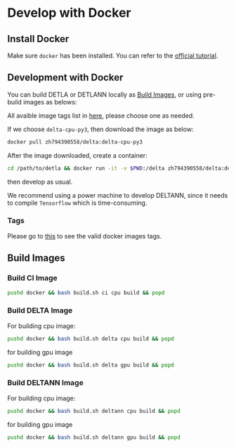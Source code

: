# Develop with Docker

## Install Docker

Make sure `docker` has been installed. You can refer to the [official tutorial](https://docs.docker.com/install/).

## Development with Docker

You can build DETLA or DETLANN locally as [Build Images](#build-images),
or using pre-build images as belows:

All avaible image tags list in [here](https://cloud.docker.com/repository/docker/zh794390558/delta/tags),
please choose one as needed.

If we choose `delta-cpu-py3`, then download the image as below:

```bash
docker pull zh794390558/delta:delta-cpu-py3
```

After the image downloaded, create a container:

```bash
cd /path/to/detla && docker run -it -v $PWD:/delta zh794390558/delta:delta-cpu-py3 /bin/bash
```

then develop as usual.

We recommend using a power machine to develop DELTANN, since it needs to compile
`Tensorflow` which is time-consuming.

### Tags
Please go to [this](https://hub.docker.com/r/zh794390558/delta/tags) to see the valid docker images tags.

## Build Images

### Build CI Image

```bash
pushd docker && bash build.sh ci cpu build && popd
```

### Build DELTA Image

For building cpu image:

```bash
pushd docker && bash build.sh delta cpu build && popd
```

for building gpu image

```bash
pushd docker && bash build.sh delta gpu build && popd
```

### Build DELTANN Image

For building cpu image:

```bash
pushd docker && bash build.sh deltann cpu build && popd
```

for building gpu image

```bash
pushd docker && bash build.sh deltann gpu build && popd
```
